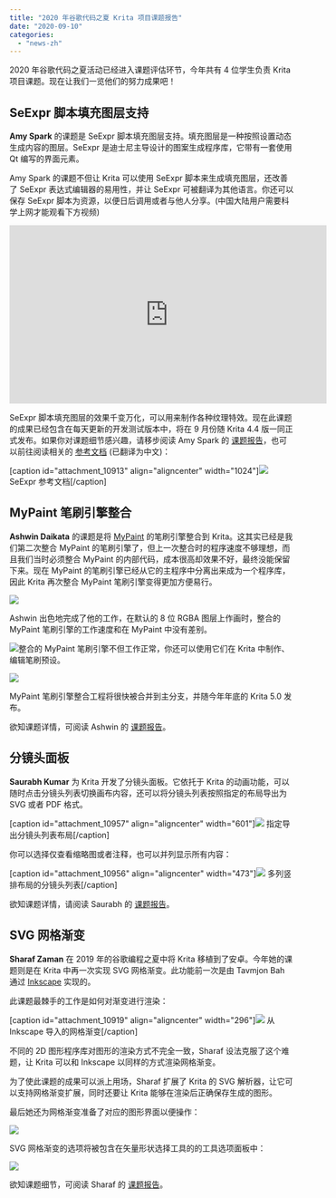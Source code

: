```yaml
---
title: "2020 年谷歌代码之夏 Krita 项目课题报告"
date: "2020-09-10"
categories: 
  - "news-zh"
---
```


2020 年谷歌代码之夏活动已经进入课题评估环节，今年共有 4 位学生负责 Krita 项目课题。现在让我们一览他们的努力成果吧！

## SeExpr 脚本填充图层支持

**Amy Spark** 的课题是 SeExpr 脚本填充图层支持。填充图层是一种按照设置动态生成内容的图层。SeExpr 是迪士尼主导设计的图案生成程序库，它带有一套使用 Qt 编写的界面元素。

Amy Spark 的课题不但让 Krita 可以使用 SeExpr 脚本来生成填充图层，还改善了 SeExpr 表达式编辑器的易用性，并让 SeExpr 可被翻译为其他语言。你还可以保存 SeExpr 脚本为资源，以便日后调用或者与他人分享。(中国大陆用户需要科学上网才能观看下方视频)

<iframe src="https://diode.zone/videos/embed/b441f360-0b94-470a-8365-5a5f44b3a617" width="560" height="315" frameborder="0" sandbox="allow-same-origin allow-scripts allow-popups" allowfullscreen="allowfullscreen" data-mce-fragment="1"></iframe>

SeExpr 脚本填充图层的效果千变万化，可以用来制作各种纹理特效。现在此课题的成果已经包含在每天更新的开发测试版本中，将在 9 月份随 Krita 4.4 版一同正式发布。如果你对课题细节感兴趣，请移步阅读 Amy Spark 的 [课题报告](https://community.kde.org/GSoC/2020/StatusReports/LeonardoEmanuelSegovia)，也可以前往阅读相关的 [参考文档](https://docs.krita.org/zh_CN/reference_manual/layers_and_masks/fill_layer_generators/seexpr.html) (已翻译为中文)：

\[caption id="attachment\_10913" align="aligncenter" width="1024"\][![](images/1096px-SeExpr_manual_1-1024x840.jpg)](https://docs.krita.org/en/tutorials/seexpr.html) SeExpr 参考文档\[/caption\]

## MyPaint 笔刷引擎整合

**Ashwin Daikata** 的课题是将 [MyPaint](http://mypaint.org/) 的笔刷引擎整合到 Krita。这其实已经是我们第二次整合 MyPaint 的笔刷引擎了，但上一次整合时的程序速度不够理想，而且我们当时必须整合 MyPaint 的内部代码，成本很高却效果不好，最终没能保留下来。现在 MyPaint 的笔刷引擎已经从它的主程序中分离出来成为一个程序库，因此 Krita 再次整合 MyPaint 笔刷引擎变得更加方便易行。

[![](images/Particules_eraser_2.png)](https://krita.org/wp-content/uploads/2020/08/Particules_eraser_2.png)

Ashwin 出色地完成了他的工作，在默认的 8 位 RGBA 图层上作画时，整合的 MyPaint 笔刷引擎的工作速度和在 MyPaint 中没有差别。

[![](images/preset_selector.png)](https://krita.org/wp-content/uploads/2020/08/preset_selector.png)整合的 MyPaint 笔刷引擎不但工作正常，你还可以使用它们在 Krita 中制作、编辑笔刷预设。

[![](images/Preset_editor-1024x568.png)](https://krita.org/wp-content/uploads/2020/08/Preset_editor.png)

MyPaint 笔刷引擎整合工程将很快被合并到主分支，并随今年年底的 Krita 5.0 发布。

欲知课题详情，可阅读 Ashwin 的 [课题报告](https://community.kde.org/GSoC/2020/StatusReports/AshwinDhakaita)。

## 分镜头面板

**Saurabh Kumar** 为 Krita 开发了分镜头面板。它依托于 Krita 的动画功能，可以随时点击分镜头列表切换画布内容，还可以将分镜头列表按照指定的布局导出为 SVG 或者 PDF 格式。

\[caption id="attachment\_10957" align="aligncenter" width="601"\][![](images/Storyboard_custom_options.png)](https://krita.org/wp-content/uploads/2020/09/Storyboard_custom_options.png) 指定导出分镜头列表布局\[/caption\]

你可以选择仅查看缩略图或者注释，也可以并列显示所有内容：

\[caption id="attachment\_10956" align="aligncenter" width="473"\][![](images/Storyboard_row_mode.png)](https://krita.org/wp-content/uploads/2020/09/Storyboard_row_mode.png) 多列竖排布局的分镜头列表\[/caption\]

欲知课题详情，请阅读 Saurabh 的 [课题报告](https://community.kde.org/GSoC/2020/StatusReports/SaurabhKumar)。

## SVG 网格渐变

**Sharaf Zaman** 在 2019 年的谷歌编程之夏中将 Krita 移植到了安卓。今年她的课题则是在 Krita 中再一次实现 SVG 网格渐变。此功能前一次是由 Tavmjon Bah 通过 [Inkscape](http://tavmjong.free.fr/blog/?p=316) 实现的。

此课题最棘手的工作是如何对渐变进行渲染：

\[caption id="attachment\_10919" align="aligncenter" width="296"\][![](images/Screenshot_2020-07-23_11-46-06.png)](https://krita.org/wp-content/uploads/2020/08/Screenshot_2020-07-23_11-46-06.png) 从 Inkscape 导入的网格渐变\[/caption\]

不同的 2D 图形程序库对图形的渲染方式不完全一致，Sharaf 设法克服了这个难题，让 Krita 可以和 Inkscape 以同样的方式渲染网格渐变。

为了使此课题的成果可以派上用场，Sharaf 扩展了 Krita 的 SVG 解析器，让它可以支持网格渐变扩展，同时还要让 Krita 能够在渲染后正确保存生成的图形。

最后她还为网格渐变准备了对应的图形界面以便操作：

[![](images/Handles-meshgradient-1024x554.png)](https://krita.org/wp-content/uploads/2020/08/Handles-meshgradient.png)

SVG 网格渐变的选项将被包含在矢量形状选择工具的的工具选项面板中：

![](images/Tooloptions-meshgradient.png)

欲知课题细节，可阅读 Sharaf 的 [课题报告](https://community.kde.org/GSoC/2020/StatusReports/SharafZaman)。
